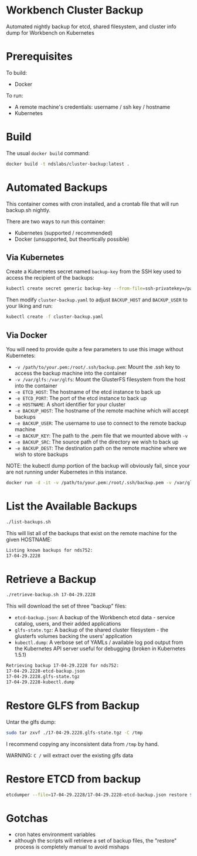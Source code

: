 # Workbench Cluster Backup
Automated nightly backup for etcd, shared filesystem, and cluster info dump for Workbench on Kubernetes

# Prerequisites
To build:
* Docker

To run:
* A remote machine's credentials: username / ssh key / hostname
* Kubernetes

# Build
The usual `docker build` command:
```bash
docker build -t ndslabs/cluster-backup:latest .
```

# Automated Backups
This container comes with cron installed, and a crontab file that will run backup.sh nightly.

There are two ways to run this container:
* Kubernetes (supported / recommended)
* Docker (unsupported, but theortically possible)

## Via Kubernetes
Create a Kubernetes secret named `backup-key` from the SSH key used to access the recipient of the backups:
```bash
kubectl create secret generic backup-key --from-file=ssh-privatekey=/path/to/backup.pem
```

Then modify `cluster-backup.yaml` to adjust `BACKUP_HOST` and `BACKUP_USER` to your liking and run:
```bash
kubectl create -f cluster-backup.yaml
```

## Via Docker
You will need to provide quite a few parameters to use this image without Kubernetes:
* `-v /path/to/your.pem:/root/.ssh/backup.pem`: Mount the .ssh key to access the backup machine into the container
* `-v /var/glfs:/var/glfs`: Mount the GlusterFS filesystem from the host into the container
* `-e ETCD_HOST`: The hostname of the etcd instance to back up
* `-e ETCD_PORT`: The port of the etcd instance to back up
* `-e HOSTNAME`: A short identifier for your cluster
* `-e BACKUP_HOST`: The hostname of the remote machine which will accept backups
* `-e BACKUP_USER`: The username to use to connect to the remote backup machine
* `-e BACKUP_KEY`: The path to the .pem file that we mounted above with `-v`
* `-e BACKUP_SRC`: The source path of the directory we wish to back up
* `-e BACKUP_DEST`: The destination path on the remote machine where we wish to store backups

NOTE: the kubectl dump portion of the backup will obviously fail, since your are not running under Kubernetes in this instance.

```bash
docker run -d -it -v /path/to/your.pem:/root/.ssh/backup.pem -v /var/glfs:/var/glfs -e BACKUP_USER=centos -e BACKUP_HOST=xxx.xxx.xxx.xxx -e BACKUP_KEY=/root/.ssh/backup.pem -e BACKUP_SRC=/var/glfs -e BACKUP_DEST=/ndsbackup -e ETCD_HOST=xxx.xxx.xxx.xxx -e ETCD_PORT=4001 -e HOSTNAME=cluster-name ndslabs/cluster-backup:latest bash
```

# List the Available Backups
```bash
./list-backups.sh  
````

This will list all of the backups that exist on the remote machine for the given HOSTNAME:
```bash
Listing known backups for nds752:
17-04-29.2228
```

# Retrieve a Backup
```bash
./retrieve-backup.sh 17-04-29.2228  
```

This will download the set of three "backup" files:
* `etcd-backup.json`: A backup of the Workbench etcd data - service catalog, users, and their added applications
* `glfs-state.tgz`: A backup of the shared cluster filesystem - the glusterfs volumes backing the users' application
* `kubectl.dump`: A verbose set of YAMLs / available log pod output from the Kubernetes API server useful for debugging (broken in Kubernetes 1.5.1)

```bash
Retrieving backup 17-04-29.2228 for nds752: 
17-04-29.2228-etcd-backup.json
17-04-29.2228.glfs-state.tgz
17-04-29.2228-kubectl.dump
```

# Restore GLFS from Backup
Untar the glfs dump:
```bash
sudo tar zxvf ./17-04-29.2228.glfs-state.tgz -C /tmp
```

I recommend copying any inconsistent data from `/tmp` by hand.

WARNING: `C /` will extract over the existing glfs data

# Restore ETCD from backup
```bash
etcdumper --file=17-04-29.2228/17-04-29.2228-etcd-backup.json restore ${ETCD_HOST}:${ETCD_PORT}
```

# Gotchas
* cron hates environment variables
* although the scripts will retrieve a set of backup files, the "restore" process is completely manual to avoid mishaps
